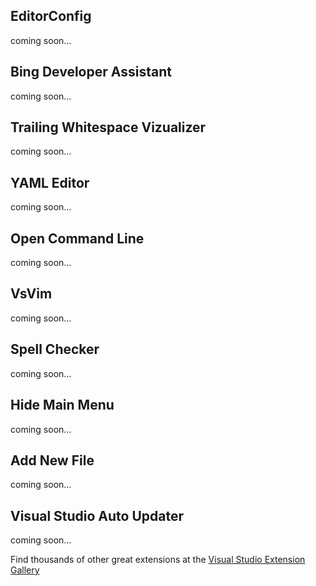 ﻿<properties
	pageTitle="General extensions"
	description="This list of extensions covers more broad and general extensions that are relevant to all developers - including web developers."
	slug="general-extensions"
	keywords="vsix, extensibility, plugins"
/>

## EditorConfig
coming soon...

## Bing Developer Assistant
coming soon...

## Trailing Whitespace Vizualizer
coming soon...

## YAML Editor
coming soon...

## Open Command Line
coming soon...

## VsVim
coming soon...

## Spell Checker
coming soon...

## Hide Main Menu
coming soon...

## Add New File
coming soon...

## Visual Studio Auto Updater
coming soon...

Find thousands of other great extensions at the 
[Visual Studio Extension Gallery](https://visualstudiogallery.msdn.microsoft.com/)